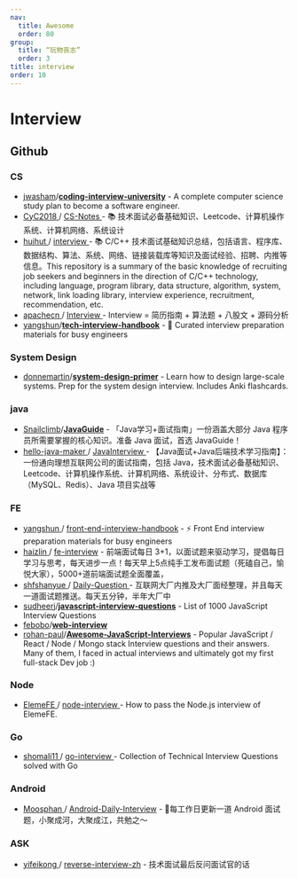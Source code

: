 ```yaml
---
nav:
  title: Awesome
  order: 80
group:
  title: “玩物丧志”
  order: 3
title: interview
order: 10
---
```


# Interview

## Github

### CS

- [jwasham](https://github.com/jwasham)/**[coding-interview-university](https://github.com/jwasham/coding-interview-university)** - A complete computer science study plan to become a software engineer.
- [CyC2018 ](https://github.com/CyC2018)/ [CS-Notes ](https://github.com/CyC2018/CS-Notes)- 📚 技术面试必备基础知识、Leetcode、计算机操作系统、计算机网络、系统设计
- [huihut ](https://github.com/huihut)/ [interview ](https://github.com/huihut/interview)- 📚 C/C++ 技术面试基础知识总结，包括语言、程序库、数据结构、算法、系统、网络、链接装载库等知识及面试经验、招聘、内推等信息。This repository is a summary of the basic knowledge of recruiting job seekers and beginners in the direction of C/C++ technology, including language, program library, data structure, algorithm, system, network, link loading library, interview experience, recruitment, recommendation, etc.
- [apachecn ](https://github.com/apachecn)/ [Interview ](https://github.com/apachecn/Interview)- Interview = 简历指南 + 算法题 + 八股文 + 源码分析
- [yangshun](https://github.com/yangshun)/**[tech-interview-handbook](https://github.com/yangshun/tech-interview-handbook)** - 💯 Curated interview preparation materials for busy engineers

### System Design

- [donnemartin](https://github.com/donnemartin)/**[system-design-primer](https://github.com/donnemartin/system-design-primer)** - Learn how to design large-scale systems. Prep for the system design interview. Includes Anki flashcards.

### java

- [Snailclimb](https://github.com/Snailclimb)/**[JavaGuide](https://github.com/Snailclimb/JavaGuide)** - 「Java学习+面试指南」一份涵盖大部分 Java 程序员所需要掌握的核心知识。准备 Java 面试，首选 JavaGuide！
- [hello-java-maker ](https://github.com/hello-java-maker)/ [JavaInterview ](https://github.com/hello-java-maker/JavaInterview)- 【Java面试+Java后端技术学习指南】：一份通向理想互联网公司的面试指南，包括 Java，技术面试必备基础知识、Leetcode、计算机操作系统、计算机网络、系统设计、分布式、数据库（MySQL、Redis）、Java 项目实战等

### FE

- [yangshun ](https://github.com/yangshun)/ [front-end-interview-handbook](https://github.com/yangshun/front-end-interview-handbook) - ⚡️ Front End interview preparation materials for busy engineers
- [haizlin ](https://github.com/haizlin)/ [fe-interview](https://github.com/haizlin/fe-interview) - 前端面试每日 3+1，以面试题来驱动学习，提倡每日学习与思考，每天进步一点！每天早上5点纯手工发布面试题（死磕自己，愉悦大家），5000+道前端面试题全面覆盖，
- [shfshanyue ](https://github.com/shfshanyue)/ [Daily-Question ](https://github.com/shfshanyue/Daily-Question)- 互联网大厂内推及大厂面经整理，并且每天一道面试题推送。每天五分钟，半年大厂中
- [sudheerj](https://github.com/sudheerj)/**[javascript-interview-questions](https://github.com/sudheerj/javascript-interview-questions)** - List of 1000 JavaScript Interview Questions
- [febobo](https://github.com/febobo)/**[web-interview](https://github.com/febobo/web-interview)**
- [rohan-paul](https://github.com/rohan-paul)/**[Awesome-JavaScript-Interviews](https://github.com/rohan-paul/Awesome-JavaScript-Interviews)** - Popular JavaScript / React / Node / Mongo stack Interview questions and their answers. Many of them, I faced in actual interviews and ultimately got my first full-stack Dev job :)

### Node

- [ElemeFE ](https://github.com/ElemeFE)/ [node-interview ](https://github.com/ElemeFE/node-interview)- How to pass the Node.js interview of ElemeFE.

### Go

- [shomali11 ](https://github.com/shomali11)/ [go-interview ](https://github.com/shomali11/go-interview)- Collection of Technical Interview Questions solved with Go

### Android

- [Moosphan ](https://github.com/Moosphan)/ [Android-Daily-Interview](https://github.com/Moosphan/Android-Daily-Interview) - 📌每工作日更新一道 Android 面试题，小聚成河，大聚成江，共勉之～

### ASK

- [yifeikong ](https://github.com/yifeikong)/ [reverse-interview-zh](https://github.com/yifeikong/reverse-interview-zh) - 技术面试最后反问面试官的话

